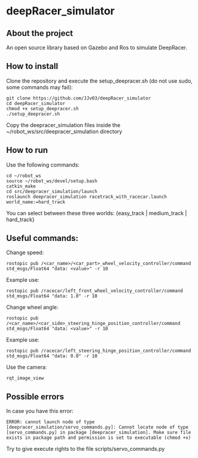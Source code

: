 # deepRacer_simulator

## About the project

An open source library based on Gazebo and Ros to simulate DeepRacer.

## How to install

Clone the repository and execute the setup_deepracer.sh (do not use sudo, some commands may fail):

    git clone https://github.com/JJv03/deepRacer_simulator
    cd deepRacer_simulator
    chmod +x setup_deepracer.sh
    ./setup_deepracer.sh

Copy the deepracer_simulation files inside the ~/robot_ws/src/deepracer_simulation directory

## How to run

Use the following commands:

    cd ~/robot_ws
    source ~/robot_ws/devel/setup.bash
    catkin_make
    cd src/deepracer_simulation/launch
    roslaunch deepracer_simulation racetrack_with_racecar.launch world_name:=hard_track
    
You can select between these three worlds: {easy_track | medium_track | hard_track}

## Useful commands:

Change speed:

    rostopic pub /<car_name>/<car_part>_wheel_velocity_controller/command std_msgs/Float64 "data: <value>" -r 10

Example use:

    rostopic pub /racecar/left_front_wheel_velocity_controller/command std_msgs/Float64 "data: 1.0" -r 10

Change wheel angle:

    rostopic pub /<car_name>/<car_side>_steering_hinge_position_controller/command std_msgs/Float64 "data: <value>" -r 10

Example use:

    rostopic pub /racecar/left_steering_hinge_position_controller/command std_msgs/Float64 "data: 0.0" -r 10

Use the camera:

    rqt_image_view

## Possible errors

In case you have this error:

    ERROR: cannot launch node of type [deepracer_simulation/servo_commands.py]: Cannot locate node of type [servo_commands.py] in package [deepracer_simulation]. Make sure file exists in package path and permission is set to executable (chmod +x)

Try to give execute rights to the file scripts/servo_commands.py
